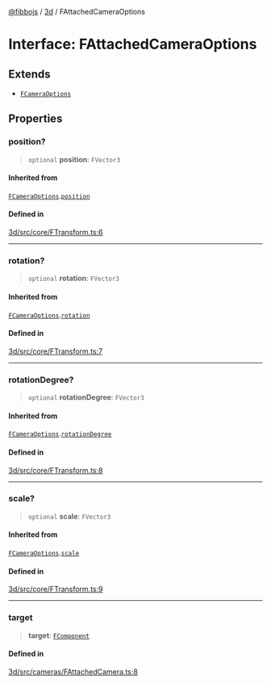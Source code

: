[@fibbojs](/api/index) / [3d](/api/3d) / FAttachedCameraOptions

# Interface: FAttachedCameraOptions

## Extends

- [`FCameraOptions`](FCameraOptions.md)

## Properties

### position?

> `optional` **position**: `FVector3`

#### Inherited from

[`FCameraOptions`](FCameraOptions.md).[`position`](FCameraOptions.md#position)

#### Defined in

[3d/src/core/FTransform.ts:6](https://github.com/fibbojs/fibbo/blob/fe513db46f793b2520946de03583c9b4464b47bc/packages/3d/src/core/FTransform.ts#L6)

***

### rotation?

> `optional` **rotation**: `FVector3`

#### Inherited from

[`FCameraOptions`](FCameraOptions.md).[`rotation`](FCameraOptions.md#rotation)

#### Defined in

[3d/src/core/FTransform.ts:7](https://github.com/fibbojs/fibbo/blob/fe513db46f793b2520946de03583c9b4464b47bc/packages/3d/src/core/FTransform.ts#L7)

***

### rotationDegree?

> `optional` **rotationDegree**: `FVector3`

#### Inherited from

[`FCameraOptions`](FCameraOptions.md).[`rotationDegree`](FCameraOptions.md#rotationdegree)

#### Defined in

[3d/src/core/FTransform.ts:8](https://github.com/fibbojs/fibbo/blob/fe513db46f793b2520946de03583c9b4464b47bc/packages/3d/src/core/FTransform.ts#L8)

***

### scale?

> `optional` **scale**: `FVector3`

#### Inherited from

[`FCameraOptions`](FCameraOptions.md).[`scale`](FCameraOptions.md#scale)

#### Defined in

[3d/src/core/FTransform.ts:9](https://github.com/fibbojs/fibbo/blob/fe513db46f793b2520946de03583c9b4464b47bc/packages/3d/src/core/FTransform.ts#L9)

***

### target

> **target**: [`FComponent`](../classes/FComponent.md)

#### Defined in

[3d/src/cameras/FAttachedCamera.ts:8](https://github.com/fibbojs/fibbo/blob/fe513db46f793b2520946de03583c9b4464b47bc/packages/3d/src/cameras/FAttachedCamera.ts#L8)
